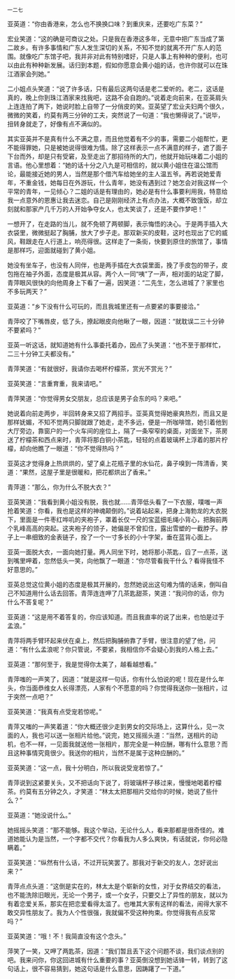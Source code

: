     一二七 

   亚英道：“你由香港来，怎么也不换换口味？到重庆来，还要吃广东菜？”

   宏业笑道：“这的确是可商议之处。只是我在香港这多年，无意中把广东当成了第二故乡。有许多事情和广东人发生深切的关系，不知不觉的就离不开广东人的范围。就像吃广东馆子吧，我并非对此有特别嗜好，只是人事上有种种的便利，也可以由此有种种新发展。话归到本题，假如你愿意会黄小姐的话，也许你就可以在珠江酒家会列她。”

   二小姐点头笑道：“说了许多话，只有最后这两句话是老二爱听的。老二，这话是真的，晚上你到珠江酒家来找我吧，这路不会自跑的。”说着走向前来，在亚英肩头上连连拍了两下，她说时脸上自带了一分俏皮的笑。亚英望了宏业夫妇两个很久，微微的笑着，约莫有两三分钟的工夫，突然说了一句道：“我也懒得说了。”说毕，扭转身就走了，好像有点不满似的。

   其实亚英并不是真有什么不满之意，而且他觉着有不少的事，需要二小姐帮忙，更不能得罪她，只是被她说得很难为情。除了这样表示一点不满意的样子，遮了面子下台而外，却是只有受窘，及至走出了那招待所的大门，他就开始玩味着二小姐的言语。他心里想着：“她的话十分之八九是可相信的，就以黄小姐住在温公馆而论，最能接近她的男人，当然是那个借汽车给她坐的主人温五爷。再若说她爱青年，不重金钱，她每日在外游玩，什么青年，她没有遇到过？她怎会对我这样一个平常的青年，一见倾心？二姐的话是有理由的，她必是有什么事要利用我，特意给我一点意外的恩惠让我去迷恋。自己是刚刚经济上有点办法，大概不致饿饭，却立刻就和那家产几千万的人开始争夺女人，也太笑谈了，还是不要作梦吧！”

   一想开了，在走路的当儿，就不免顿了两顿脚，表示悔悟的决心。于是两手插入大衣袋里，微微挺起了胸脯，放大了步子走。那双新买的皮鞋，这时也现出了它的威风，鞋跟走在人行道上，响亮得很。这样走了一条街，快要到原住的旅馆了，事情是那样巧，迎面就碰到了黄小姐。

   她没有坐车子，也没有人同伴，也是两手插在大衣袋里面，挽了手皮包的带子，皮包拖在袖子外面，态度是极其从容。两个人一同“咦”了一声，相对面的站定了脚，青萍眼风很快的向他周身上下看了一遍，因笑道：“二先生，怎么进城了？家里也不多玩两天？”

   亚英道：“乡下没有什么可玩的，而且我城里还有一点要紧的事要接洽。”

   青萍咬了下嘴唇皮，低了头，撩起眼皮向他瞅了一眼，因道：“就耽误二三十分钟不要紧吗？”

   亚英一听这话，就知道她有什么事委托着办，因点了头笑道：“也不至于那样忙，二三十分钟工夫都没有。”

   青萍笑道：“有就很好，我请你去喝杯柠檬茶，赏光不赏光？”

   亚英笑道：“言重育重，我来请吧。”

   青萍笑道：“你觉得男女交朋友，总应该是男子会东的吗？来吧。”

   她说着向前走两步，半回转身来又招了两招手。亚英真觉得她豪爽热烈，而且又是那样妩媚，不知不觉两只脚就跟了她走，走不多远，便是一所咖啡馆，她引着他到大厅旁边，靠窗户的一个火车间的座位上，隔了一条窄窄的桌面，对面坐下，茶房送了柠檬茶和西点来时，青萍将那白铜小茶匙，轻轻的点着玻璃杯上浮着的那片柠檬，却向他瞧了一眼道：“你不觉得热吗？”

   亚英这才觉得身上热烘烘的，望了桌上花瓶子里的水仙花，鼻子嗅到一阵清香，笑道：“果然，这屋子里是很暖和，把花都烘出了香来。”

   青萍道：“那么，你为什么不脱大衣？”

   亚英笑道：“我看到黄小姐没有脱，我也就……青萍低头看了一下衣服，噗嗤一声抢着笑道：你看，我也是这样的神魂颠倒的。”说着站起来，把身上海勃龙的大衣脱下，里面是一件枣红哗叽的夹袍子，罩着长仅一尺的宝蓝细毛绳小背心，把胸前两个乳峰高高的突起。这夹袍子的领子，她偏是不曾扣住，露出雪塑的一截脖子。脖子上一串细致的金表链子，拴了一个一寸多长的小十字架，垂在蓝背心面上。

   亚英一面脱大衣，一面向她打量。两人同坐下时，她将那小茶匙，舀了一点茶，送到嘴里呷着，忽然低头一笑，向他飘了一眼道：“你尽管看我干什么？看得我怪不好意思的。”

   亚英总觉这位黄小姐的态度是极其开展的，忽然她说出这句难为情的话来，倒叫自己不知道用什么话去回答。青萍连连呷了几茶匙甜茶，笑道：“我问你的话，你为什么不答复呢？”

   亚英道：“这是用不着答复的，你应该知道。而且我直率的说了出来，也怕是过于孟浪。”

   青萍将两手臂环起来伏在桌上，然后把胸脯俯靠了手臂，很注意的望了他，问道：“有什么孟浪呢？你只管说，不要紧，我相信你不会疑心到我的人格上去。”

   亚英道：“那何至于，我是觉得你太美了，越看越想看。”

   青萍嗤的一声笑了，因道：“就是这样一句话，你有什么怕说的呢！现在是什么年头，你当面恭维女人长得漂亮，人家有个不愿意的吗？你觉得我送你一张相片，过于突然一点吧？”

   亚英笑道：“我真有点受宠若惊呢。”

   青萍又嗤的一声笑着道：“你大概还很少走到男女的交际场上，这算什么，见一次面的人，我也可以送一张相片给他。”说完，她又摇摇头道：“当然，送相片的动机，也不一样，一见面我就送他一张相片，那完全是一种应酬，哪有什么意思？而且这种事情究竟很少。我送你的相片，当然不是属于这种应酬的。”

   亚英笑道：“这一点，我十分明白，所以我说受宠若惊了。”

   青萍说到这紧要关头，又不把话向下说了，将玻璃杯子移过来，慢慢地喝着柠檬茶。约莫有五分钟之久，才笑道：“林太太把那相片交给你的时候，她说了些什么？”

   亚英道：“她没说什么。”

   她摇摇头笑道：“那不能够。我这个举动，无论什么人，看来那都是很奇怪的。难道她能认为是当然，一个字都不交代？你看我为人多么爽快，有话就说，你何必隐瞒着。”

   亚英笑道：“纵然有什么话，不过开玩笑罢了。那我对于新交的友人，怎好说出来？”

   青萍点点头道：“这倒是实在的，林太太是个崭新的女性，对于女界结交的看法，也不能洗除旧眼光，无论一个男子，或一个女子，只要交上了异性的朋友，就以为有着恋爱关系，那实在把恋爱看得太滥了。也唯其大家有这样的看法，闹得大家不敢交异性朋友了。我为人个性很强，我就偏不受这种拘束。你觉得我有点反常吗？”

   亚英笑道：“哦！不！我简直没有这个念头。”

   萍笑了一笑，又呷了两匙茶，因道：“我们暂且丢下这个问题不谈，我们谈点别的吧。我来问你，你这回进城有什么重要的事？亚英倒没想到她话锋一转，转到了这句话上，很不容易猜到，她这句话是什么意思，因踌躇了一下道。”

